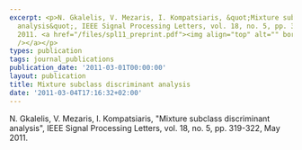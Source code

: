 ```yaml
---
excerpt: <p>N. Gkalelis, V. Mezaris, I. Kompatsiaris, &quot;Mixture subclass discriminant
  analysis&quot;, IEEE Signal Processing Letters, vol. 18, no. 5, pp. 319-322, May
  2011. <a href="/files/spl11_preprint.pdf"><img align="top" alt="" border="0" src="/files/pdf/pdf.png"
  /></a></p>
types: publication
tags: journal_publications
publication_date: '2011-03-01T00:00:00'
layout: publication
title: Mixture subclass discriminant analysis
date: '2011-03-04T17:16:32+02:00'
---
```

<p>N. Gkalelis, V. Mezaris, I. Kompatsiaris, &quot;Mixture subclass discriminant analysis&quot;, IEEE Signal Processing Letters, vol. 18, no. 5, pp. 319-322, May 2011. <a href="/files/spl11_preprint.pdf"><img align="top" alt="" border="0" src="/files/pdf/pdf.png" /></a></p>
